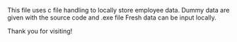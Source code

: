 This file uses c file handling to locally store employee data.
Dummy data are given with the source code and .exe file
Fresh data can be input locally.

Thank you for visiting!
